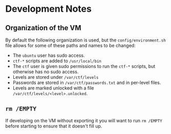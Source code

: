 # Development Notes

## Organization of the VM

By default the following organization is used, but the `config/environment.sh`
file allows for some of these paths and names to be changed:

* The `ubuntu` user has sudo access.
* `ctf-*` scripts are added to `/usr/local/bin`
* The `ctf` user is given sudo permissions to run the `ctf-*` scripts, but
otherwise has no sudo access.
* Levels are stored under `/var/ctf/levels`
* Passwords are stored in `/var/ctf/passwords.txt` and in per-level files.
* Levels are marked unlocked with a file `/var/ctf/levels/<level>.unlocked`.

## `rm /EMPTY`

If developing on the VM without exporting it you will want to run `rm /EMPTY`
before starting to ensure that it doesn't fill up.
